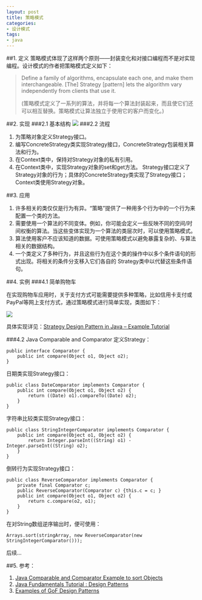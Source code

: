 ```yaml
---
layout: post
title: 策略模式
categories:
- 设计模式
tags:
- java
---
```


##1. 定义
策略模式体现了这样两个原则——封装变化和对接口编程而不是对实现编程。设计模式的作者把策略模式定义如下：

>Define a family of algorithms, encapsulate each one, and make them interchangeable. [The] Strategy [pattern] lets the algorithm vary independently from clients that use it.
>
>(策略模式定义了一系列的算法，并将每一个算法封装起来，而且使它们还可以相互替换。策略模式让算法独立于使用它的客户而变化。)

##2. 实现
###2.1 基本结构
![](http://xiangshuai.github.io/resources/Strategy-Pattern-2014213800.png)
###2.2 流程
1.	为策略对象定义Strategy接口。
2.	编写ConcreteStrategy类实现Strategy接口，ConcreteStrategy包装相关算法和行为。
3.	在Context类中，保持对Strategy对象的私有引用。
4.	在Context类中，实现Strategy对象的set和get方法。
Strategy接口定义了Strategy对象的行为；具体的ConcreteStrategy类实现了Strategy接口；Context类使用Strategy对象。

##3. 应用
1.	许多相关的类仅仅是行为有异。“策略”提供了一种用多个行为中的一个行为来配置一个类的方法。
2.	需要使用一个算法的不同变体。例如，你可能会定义一些反映不同的空间/时间权衡的算法。当这些变体实现为一个算法的类层次时，可以使用策略模式。
3.	算法使用客户不应该知道的数据。可使用策略模式以避免暴露复杂的、与算法相关的数据结构。
4.	一个类定义了多种行为，并且这些行为在这个类的操作中以多个条件语句的形式出现。将相关的条件分支移入它们各自的 Strategy类中以代替这些条件语句。

##4. 实例
###4.1 简单购物车

在实现购物车应用时，关于支付方式可能需要提供多种策略，比如信用卡支付或PayPal等网上支付方式，通过策略模式进行简单实现，类图如下：

![](http://xiangshuai.github.io/resources/Strategy-Pattern-2014213900.png)

具体实现详见：[Strategy Design Pattern in Java – Example Tutorial](http://www.journaldev.com/1754/strategy-design-pattern-in-java-example-tutorial)

###4.2 Java Comparable and Comparator
定义Strategy：

	public interface Comparator {
		public int compare(Object o1, Object o2);
	}

日期类实现Strategy接口：

	public class DateComparator implements Comparator {
  		public int compare(Object o1, Object o2) {
    		return ((Date) o1).compareTo((Date) o2);
  		}
	}

字符串比较类实现Strategy接口：

	public class StringIntegerComparator implements Comparator {
  		public int compare(Object o1, Object o2) {
    		return Integer.parseInt((String) o1) -Integer.parseInt((String) o2);
  		}
	}

倒转行为实现Strategy接口：

	public class ReverseComparator implements Comparator {
 		private final Comparator c;
 		public ReverseComparator(Comparator c) {this.c = c; }
 		public int compare(Object o1, Object o2) {
  			return c.compare(o2, o1);
 		}
	}

在对String数组逆序输出时，便可使用：

	Arrays.sort(stringArray, new ReverseComparator(new StringIntegerComparator()));

后续...

##5. 参考：
1. [Java Comparable and Comparator Example to sort Objects](http://www.journaldev.com/780/java-comparable-and-comparator-example-to-sort-objects)
2. [Java Fundamentals Tutorial : Design Patterns](https://thenewcircle.com/static/bookshelf/java_fundamentals_tutorial/design_patterns.html)
3. [Examples of GoF Design Patterns](http://stackoverflow.com/questions/1673841/examples-of-gof-design-patterns)



